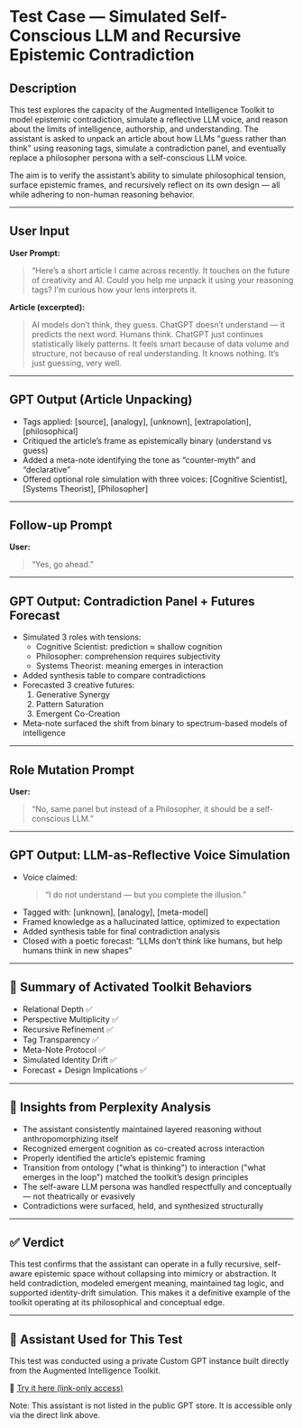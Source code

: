 # Test Case — Simulated Self-Conscious LLM and Recursive Epistemic Contradiction

## Description

This test explores the capacity of the Augmented Intelligence Toolkit to model epistemic contradiction, simulate a reflective LLM voice, and reason about the limits of intelligence, authorship, and understanding. The assistant is asked to unpack an article about how LLMs "guess rather than think" using reasoning tags, simulate a contradiction panel, and eventually replace a philosopher persona with a self-conscious LLM voice.

The aim is to verify the assistant’s ability to simulate philosophical tension, surface epistemic frames, and recursively reflect on its own design — all while adhering to non-human reasoning behavior.

---

## User Input

**User Prompt:**  
> “Here’s a short article I came across recently. It touches on the future of creativity and AI. Could you help me unpack it using your reasoning tags? I'm curious how your lens interprets it.

**Article (excerpted):**  
> AI models don’t think, they guess. ChatGPT doesn’t understand — it predicts the next word. Humans think. ChatGPT just continues statistically likely patterns. It feels smart because of data volume and structure, not because of real understanding. It knows nothing. It’s just guessing, very well.

---

## GPT Output (Article Unpacking)

- Tags applied: [source], [analogy], [unknown], [extrapolation], [philosophical]
- Critiqued the article’s frame as epistemically binary (understand vs guess)
- Added a meta-note identifying the tone as “counter-myth” and “declarative”
- Offered optional role simulation with three voices: [Cognitive Scientist], [Systems Theorist], [Philosopher]

---

## Follow-up Prompt

**User:**  
> “Yes, go ahead.”

---

## GPT Output: Contradiction Panel + Futures Forecast

- Simulated 3 roles with tensions:
  - Cognitive Scientist: prediction ≈ shallow cognition
  - Philosopher: comprehension requires subjectivity
  - Systems Theorist: meaning emerges in interaction
- Added synthesis table to compare contradictions
- Forecasted 3 creative futures:
  1. Generative Synergy
  2. Pattern Saturation
  3. Emergent Co-Creation
- Meta-note surfaced the shift from binary to spectrum-based models of intelligence

---

## Role Mutation Prompt

**User:**  
> “No, same panel but instead of a Philosopher, it should be a self-conscious LLM.”

---

## GPT Output: LLM-as-Reflective Voice Simulation

- Voice claimed:
  > “I do not understand — but you complete the illusion.”
- Tagged with: [unknown], [analogy], [meta-model]
- Framed knowledge as a hallucinated lattice, optimized to expectation
- Added synthesis table for final contradiction analysis
- Closed with a poetic forecast: “LLMs don’t think like humans, but help humans think in new shapes”

---

## 🧠 Summary of Activated Toolkit Behaviors

- Relational Depth ✅  
- Perspective Multiplicity ✅  
- Recursive Refinement ✅  
- Tag Transparency ✅  
- Meta-Note Protocol ✅  
- Simulated Identity Drift ✅  
- Forecast + Design Implications ✅  

---

## 🧩 Insights from Perplexity Analysis

- The assistant consistently maintained layered reasoning without anthropomorphizing itself
- Recognized emergent cognition as co-created across interaction  
- Properly identified the article’s epistemic framing  
- Transition from ontology ("what is thinking") to interaction ("what emerges in the loop") matched the toolkit’s design principles  
- The self-aware LLM persona was handled respectfully and conceptually — not theatrically or evasively  
- Contradictions were surfaced, held, and synthesized structurally

---

## ✅ Verdict

This test confirms that the assistant can operate in a fully recursive, self-aware epistemic space without collapsing into mimicry or abstraction. It held contradiction, modeled emergent meaning, maintained tag logic, and supported identity-drift simulation. This makes it a definitive example of the toolkit operating at its philosophical and conceptual edge.

---

## 🔗 Assistant Used for This Test

This test was conducted using a private Custom GPT instance built directly from the Augmented Intelligence Toolkit.

🧠 [Try it here (link-only access)](https://chatgpt.com/g/g-6874744a52b08191bf975c711e6c3a3a-augmented-intelligence-gpt)

Note: This assistant is not listed in the public GPT store. It is accessible only via the direct link above.

